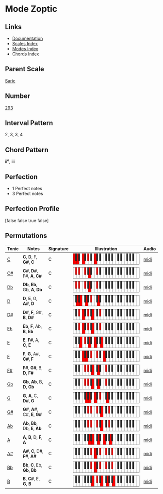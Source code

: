 # Mode Zoptic

## Links

- [Documentation](index.md)
- [Scales Index](Scales.md)
- [Modes Index](Modes.md)
- [Chords Index](Chords.md)

## Parent Scale

[Saric](ScaleSaric.md)

## Number

[293](https://ianring.com/musictheory/scales/293)

## Interval Pattern

2, 3, 3, 4

## Chord Pattern

ii⁰, iii

## Perfection

- 1 Perfect notes
- 3 Perfect notes

## Perfection Profile

[false false true false]

## Permutations

| Tonic | Notes | Signature | Illustration | Audio |
|-------|-------|-----------|--------------|-------|
| [C](ModeCNaturalZoptic.md) | **C**, **D**, F, **G#**, **C** | C | ![CNaturalZoptic](ModeCNaturalZoptic.png) | [midi](https://github.com/edipermadi/music/blob/main/docs/ModeCNaturalZoptic.mid?raw=true) |
| [C#](ModeCSharpZoptic.md) | **C#**, **D#**, F#, **A**, **C#** | C | ![CSharpZoptic](ModeCSharpZoptic.png) | [midi](https://github.com/edipermadi/music/blob/main/docs/ModeCSharpZoptic.mid?raw=true) |
| [Db](ModeDFlatZoptic.md) | **Db**, **Eb**, Gb, **A**, **Db** | C | ![DFlatZoptic](ModeDFlatZoptic.png) | [midi](https://github.com/edipermadi/music/blob/main/docs/ModeDFlatZoptic.mid?raw=true) |
| [D](ModeDNaturalZoptic.md) | **D**, **E**, G, **A#**, **D** | C | ![DNaturalZoptic](ModeDNaturalZoptic.png) | [midi](https://github.com/edipermadi/music/blob/main/docs/ModeDNaturalZoptic.mid?raw=true) |
| [D#](ModeDSharpZoptic.md) | **D#**, **F**, G#, **B**, **D#** | C | ![DSharpZoptic](ModeDSharpZoptic.png) | [midi](https://github.com/edipermadi/music/blob/main/docs/ModeDSharpZoptic.mid?raw=true) |
| [Eb](ModeEFlatZoptic.md) | **Eb**, **F**, Ab, **B**, **Eb** | C | ![EFlatZoptic](ModeEFlatZoptic.png) | [midi](https://github.com/edipermadi/music/blob/main/docs/ModeEFlatZoptic.mid?raw=true) |
| [E](ModeENaturalZoptic.md) | **E**, **F#**, A, **C**, **E** | C | ![ENaturalZoptic](ModeENaturalZoptic.png) | [midi](https://github.com/edipermadi/music/blob/main/docs/ModeENaturalZoptic.mid?raw=true) |
| [F](ModeFNaturalZoptic.md) | **F**, **G**, A#, **C#**, **F** | C | ![FNaturalZoptic](ModeFNaturalZoptic.png) | [midi](https://github.com/edipermadi/music/blob/main/docs/ModeFNaturalZoptic.mid?raw=true) |
| [F#](ModeFSharpZoptic.md) | **F#**, **G#**, B, **D**, **F#** | C | ![FSharpZoptic](ModeFSharpZoptic.png) | [midi](https://github.com/edipermadi/music/blob/main/docs/ModeFSharpZoptic.mid?raw=true) |
| [Gb](ModeGFlatZoptic.md) | **Gb**, **Ab**, B, **D**, **Gb** | C | ![GFlatZoptic](ModeGFlatZoptic.png) | [midi](https://github.com/edipermadi/music/blob/main/docs/ModeGFlatZoptic.mid?raw=true) |
| [G](ModeGNaturalZoptic.md) | **G**, **A**, C, **D#**, **G** | C | ![GNaturalZoptic](ModeGNaturalZoptic.png) | [midi](https://github.com/edipermadi/music/blob/main/docs/ModeGNaturalZoptic.mid?raw=true) |
| [G#](ModeGSharpZoptic.md) | **G#**, **A#**, C#, **E**, **G#** | C | ![GSharpZoptic](ModeGSharpZoptic.png) | [midi](https://github.com/edipermadi/music/blob/main/docs/ModeGSharpZoptic.mid?raw=true) |
| [Ab](ModeAFlatZoptic.md) | **Ab**, **Bb**, Db, **E**, **Ab** | C | ![AFlatZoptic](ModeAFlatZoptic.png) | [midi](https://github.com/edipermadi/music/blob/main/docs/ModeAFlatZoptic.mid?raw=true) |
| [A](ModeANaturalZoptic.md) | **A**, **B**, D, **F**, **A** | C | ![ANaturalZoptic](ModeANaturalZoptic.png) | [midi](https://github.com/edipermadi/music/blob/main/docs/ModeANaturalZoptic.mid?raw=true) |
| [A#](ModeASharpZoptic.md) | **A#**, **C**, D#, **F#**, **A#** | C | ![ASharpZoptic](ModeASharpZoptic.png) | [midi](https://github.com/edipermadi/music/blob/main/docs/ModeASharpZoptic.mid?raw=true) |
| [Bb](ModeBFlatZoptic.md) | **Bb**, **C**, Eb, **Gb**, **Bb** | C | ![BFlatZoptic](ModeBFlatZoptic.png) | [midi](https://github.com/edipermadi/music/blob/main/docs/ModeBFlatZoptic.mid?raw=true) |
| [B](ModeBNaturalZoptic.md) | **B**, **C#**, E, **G**, **B** | C | ![BNaturalZoptic](ModeBNaturalZoptic.png) | [midi](https://github.com/edipermadi/music/blob/main/docs/ModeBNaturalZoptic.mid?raw=true) |
